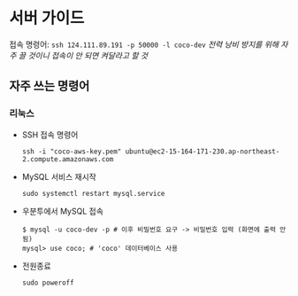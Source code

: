 # 서버 가이드
접속 명령어: `ssh 124.111.89.191 -p 50000 -l coco-dev`
*전력 낭비 방지를 위해 자주 끌 것이니 접속이 안 되면 켜달라고 할 것*
## 자주 쓰는 명령어
### 리눅스
* SSH 접속 명령어
    ```
    ssh -i "coco-aws-key.pem" ubuntu@ec2-15-164-171-230.ap-northeast-2.compute.amazonaws.com
    ```
* MySQL 서비스 재시작
    ```
    sudo systemctl restart mysql.service
    ```
* 우분투에서 MySQL 접속
    ```
    $ mysql -u coco-dev -p # 이후 비밀번호 요구 -> 비밀번호 입력 (화면에 출력 안됨)
    mysql> use coco; # 'coco' 데이터베이스 사용
    ```
* 전원종료
    ```
    sudo poweroff
    ```